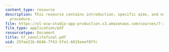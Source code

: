 ```yaml
---
content_type: resource
description: This resource contains introduction, specific aims, and experimental
  procedure.
file: https://ol-ocw-studio-app-production.s3.amazonaws.com/courses/7-340-nano-life-an-introduction-to-virus-structure-and-assembly-fall-2005/25fae21b664b7f435fe16015eeef8ffc_hf_nanolifefinal.pdf
file_type: application/pdf
resourcetype: Document
title: hf_nanolifefinal.pdf
uid: 25fae21b-664b-7f43-5fe1-6015eeef8ffc
---
```

